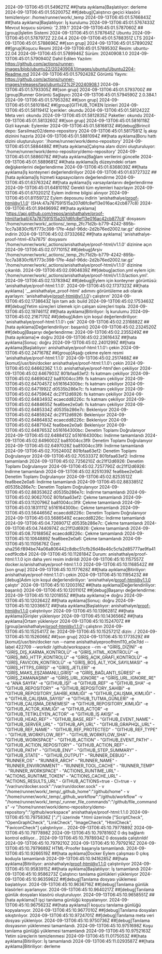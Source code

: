 2024-09-13T06:45:01.5496211Z ##[hata ayıklama]Başlatılıyor: derleme
2024-09-13T06:45:01.5520075Z ##[debug]Çalıştırıcı geçici klasörü temizleniyor: /home/runner/work/_temp
2024-09-13T06:45:01.5766843Z ##[hata ayıklama]Başlatılıyor: İş kurulumu
2024-09-13T06:45:01.5767433Z Mevcut koşucu sürümü: '2.319.1'
2024-09-13T06:45:01.5787060Z ##[group]İşletim Sistemi
2024-09-13T06:45:01.5787645Z Ubuntu
2024-09-13T06:45:01.5787972Z 22.04.4
2024-09-13T06:45:01.5788351Z LTS
2024-09-13T06:45:01.5788696Z ##[son grup]
2024-09-13T06:45:01.5789029Z ##[grup]Koşucu Resmi
2024-09-13T06:45:01.5789530Z Resim: ubuntu-22.04
2024-09-13T06:45:01.5789946Z Sürüm: 20240908.1.0
2024-09-13T06:45:01.5790940Z Dahil Edilen Yazılım: https://github.com/actions/runner-images/blob/ubuntu22/20240908.1/images/ubuntu/Ubuntu2204-Readme.md
2024-09-13T06:45:01.5792428Z Görüntü Yayını: https://github.com/actions/runner-images/releases/tag/ubuntu22%2F20240908.1
2024-09-13T06:45:01.5793305Z ##[son grup]
2024-09-13T06:45:01.5793700Z ##[group]Runner Görüntü Sağlayıcı
2024-09-13T06:45:01.5794590Z 2.0.384.1
2024-09-13T06:45:01.5795328Z ##[son grup]
2024-09-13T06:45:01.5810184Z ##[group]GITHUB_TOKEN İzinleri
2024-09-13T06:45:01.5811941Z İçerikler: okundu
2024-09-13T06:45:01.5812422Z Meta veri: okundu
2024-09-13T06:45:01.5812835Z Paketler: okundu
2024-09-13T06:45:01.5813260Z ##[son grup]
2024-09-13T06:45:01.5816118Z Gizli kaynak: Eylemler
2024-09-13T06:45:01.5816813Z ##[debug]Birincil depo: Sarsilmaz02/demo-repository
2024-09-13T06:45:01.5817581Z İş akışı dizinini hazırla
2024-09-13T06:45:01.5881094Z ##[hata ayıklama]Boru hattı dizini oluşturuluyor: '/home/runner/work/demo-repository'
2024-09-13T06:45:01.5884488Z ##[hata ayıklama]Çalışma alanı dizini oluşturuluyor: '/home/runner/work/demo-repository/demo-repository'
2024-09-13T06:45:01.5886078Z ##[hata ayıklama]Bağlam verilerini güncelle
2024-09-13T06:45:01.5889681Z ##[hata ayıklama]İş düzeyindeki ortam değişkenlerini değerlendirme
2024-09-13T06:45:01.6368039Z ##[hata ayıklama]İş konteyneri değerlendiriliyor
2024-09-13T06:45:01.6372732Z ##[hata ayıklama]İş hizmeti kapsayıcılarını değerlendirme
2024-09-13T06:45:01.6376324Z ##[hata ayıklama]İş varsayılanlarını değerlendirme
2024-09-13T06:45:01.6481019Z Gerekli tüm eylemleri hazırlayın
2024-09-13T06:45:01.6702021Z Eylem indirme bilgisi alınıyor
2024-09-13T06:45:01.8115972Z Eylem deposunu indirin 'anishathalye/proof-html@v1.1.0' (SHA:47a787591515a207d6fc8ef13e016ac42cb877c8)
2024-09-13T06:45:01.9949699Z ##[hata ayıklama] 'https://api.github.com/repos/anishathalye/proof-html/tarball/47a787591515a207d6fc8ef13e016ac42cb877c8' dosyasını '/home/runner/work/_actions/_temp_2fc71d2b-b779-4242-895b-1cc7a3830cf6/f773c398-17fe-4da1-96dc-2d2b76ed2002.tar.gz' dizinine indirin
2024-09-13T06:45:02.0733268Z ##[hata ayıklama] 'anishathalye-proof-html-47a7875' dosyasını '/home/runner/work/_actions/anishathalye/proof-html/v1.1.0' dizinine açın
2024-09-13T06:45:02.0771015Z ##[debug]Arşiv '/home/runner/work/_actions/_temp_2fc71d2b-b779-4242-895b-1cc7a3830cf6/f773c398-17fe-4da1-96dc-2d2b76ed2002.tar.gz' '/home/runner/work/_actions/anishathalye/proof-html/v1.1.0' dizinine çıkarıldı.
2024-09-13T06:45:02.0904639Z ##[debug]action.yml eylem için: '/home/runner/work/_actions/anishathalye/proof-html/v1.1.0/action.yml'.
2024-09-13T06:45:02.1378394Z ##[debug]Eylem için konteyner görüntüsü: 'anishathalye/proof-html:1.1.0'.
2024-09-13T06:45:02.1737323Z ##[hata ayıklama] '__anishathalye_proof-html' adımını görüntüleme adı olarak ayarlayın: 'anishathalye/proof-html@v1.1.0'ı çalıştırın'
2024-09-13T06:45:02.1738643Z İşin tam adı: build
2024-09-13T06:45:02.1753463Z ##[debug]Yetim süreçleri izlemek için çalışan süreçleri topla.
2024-09-13T06:45:02.1974611Z ##[hata ayıklama]Bitiriliyor: İş kurulumu
2024-09-13T06:45:02.2167170Z ##[debug]Adım için koşul değerlendiriliyor: 'anishathalye/proof-html:1.1.0'ı çek'
2024-09-13T06:45:02.2316882Z ##[hata ayıklama]Değerlendiriliyor: başarılı()
2024-09-13T06:45:02.2324520Z ##[debug]Başarıyı değerlendirme:
2024-09-13T06:45:02.2355249Z ##[hata ayıklama]=> doğru
2024-09-13T06:45:02.2361643Z ##[hata ayıklama]Sonuç: doğru
2024-09-13T06:45:02.2401299Z ##[hata ayıklama]Başlatılıyor: anishathalye/proof-html:1.1.0'ı çekin
2024-09-13T06:45:02.2471678Z ##[group]Aşağı çekme eylem resmi 'anishathalye/proof-html:1.1.0'
2024-09-13T06:45:02.2517468Z ##[komut]/usr/bin/docker anishathalye/proof-html:1.1.0'ı çekin
2024-09-13T06:45:02.6466236Z 1.1.0: anishathalye/proof-html'den çekiliyor
2024-09-13T06:45:02.6467903Z 801bfaa63ef2: fs katmanı çekiliyor
2024-09-13T06:45:02.6469042Z ba81004cc3f9: fs katmanı çekiliyor
2024-09-13T06:45:02.6470457Z b516164300bc: fs katmanı çekiliyor
2024-09-13T06:45:02.6471992Z d0535b286e7c: fs katmanı çekiliyor
2024-09-13T06:45:02.6475964Z dc21f12d6926: fs katmanı çekiliyor
2024-09-13T06:45:02.6483493Z ecaecdd8226c: fs katmanı çekiliyor
2024-09-13T06:45:02.6484655Z fea6bee2e0a6: fs katmanı çekiliyor
2024-09-13T06:45:02.6485334Z d0535b286e7c: Bekleniyor
2024-09-13T06:45:02.6485924Z dc21f12d6926: Bekleniyor
2024-09-13T06:45:02.6486483Z ecaecdd8226c: Bekleniyor
2024-09-13T06:45:02.6487104Z fea6bee2e0a6: Bekleniyor
2024-09-13T06:45:02.6487653Z b516164300bc: Denetim Toplamı Doğrulanıyor
2024-09-13T06:45:02.6488412Z b516164300bc: İndirme tamamlandı
2024-09-13T06:45:02.6496002Z ba81004cc3f9: Denetim Toplamı Doğrulanıyor
2024-09-13T06:45:02.6497028Z ba81004cc3f9: İndirme tamamlandı
2024-09-13T06:45:02.7052400Z 801bfaa63ef2: Denetim Toplamı Doğrulanıyor
2024-09-13T06:45:02.7053337Z 801bfaa63ef2: İndirme tamamlandı
2024-09-13T06:45:02.7256210Z dc21f12d6926: Denetim Toplamı Doğrulanıyor
2024-09-13T06:45:02.7257790Z dc21f12d6926: İndirme tamamlandı
2024-09-13T06:45:02.8251039Z fea6bee2e0a6: Denetim Toplamı Doğrulanıyor
2024-09-13T06:45:02.8253512Z fea6bee2e0a6: İndirme tamamlandı
2024-09-13T06:45:02.8833851Z d0535b286e7c: Denetim Toplamı Doğrulanıyor
2024-09-13T06:45:02.8835362Z d0535b286e7c: İndirme tamamlandı
2024-09-13T06:45:02.9062700Z 801bfaa63ef2: Çekme tamamlandı
2024-09-13T06:45:03.1120796Z ba81004cc3f9: Çekme tamamlandı
2024-09-13T06:45:03.1831111Z b516164300bc: Çekme tamamlandı
2024-09-13T06:45:03.5644656Z ecaecdd8226c: Denetim Toplamı Doğrulanıyor
2024-09-13T06:45:03.5686549Z ecaecdd8226c: İndirme tamamlandı
2024-09-13T06:45:04.7269071Z d0535b286e7c: Çekme tamamlandı
2024-09-13T06:45:04.7440974Z dc21f12d6926: Çekme tamamlandı
2024-09-13T06:45:08.7018856Z ecaecdd8226c: Çekme tamamlandı
2024-09-13T06:45:10.1064889Z fea6bee2e0a6: Çekme tamamlandı
2024-09-13T06:45:10.1105676Z Özet: sha256:f894be74a06a806442c8dbc51cfb26d48e46c5cfa2d85777ae9fa41cedf9cdb4
2024-09-13T06:45:10.1128184Z Durum: anishathalye/proof-html:1.1.0 için daha yeni resim indirildi
2024-09-13T06:45:10.1157557Z docker.io/anishathalye/proof-html:1.1.0
2024-09-13T06:45:10.1168542Z ##[son grup]
2024-09-13T06:45:10.1177628Z ##[hata ayıklama]Bitiriliyor: anishathalye/proof-html:1.1.0'ı çekin
2024-09-13T06:45:10.1195423Z ##[debug]Adım için koşul değerlendiriliyor: 'anishathalye/proof-html@v1.1.0 çalıştır'
2024-09-13T06:45:10.1200316Z ##[hata ayıklama]Değerlendiriliyor: başarılı()
2024-09-13T06:45:10.1201101Z ##[debug]Başarıyı değerlendirme:
2024-09-13T06:45:10.1201855Z ##[hata ayıklama]=> doğru
2024-09-13T06:45:10.1202642Z ##[hata ayıklama]Sonuç: doğru
2024-09-13T06:45:10.1203667Z ##[hata ayıklama]Başlatılıyor: anishathalye/proof-html@v1.1.0 çalıştırılıyor
2024-09-13T06:45:10.1396281Z ##[hata ayıklama]Girişler yükleniyor
2024-09-13T06:45:10.1436566Z ##[hata ayıklama]Ortam yükleniyor
2024-09-13T06:45:10.1524707Z ##[group]anishathalye/proof-html@v1.1.0'ı çalıştırın
2024-09-13T06:45:10.1525417Z ile:
2024-09-13T06:45:10.1525721Z dizin: ./
2024-09-13T06:45:10.1526066Z ##[son grup]
2024-09-13T06:45:10.1773529Z ##[komut]/usr/bin/docker run --name anishathalyeproofhtml110_e0e7dd --label 422709 --workdir /github/workspace --rm -e "GİRİŞ_DİZİNİ" -e "GİRİŞ_DIŞ_KARMA_KONTROLÜ" -e "GİRİŞ_HTML_KONTROLÜ" -e "GİRİŞ_IMG_HTTP_KONTROLÜ" -e "GİRİŞ_AÇIK_GRAFİ_KONTROLÜ" -e "GİRİŞ_FAVICON_KONTROLÜ" -e "GİRİŞ_BOŞ_ALT_YOK_SAYILMASI" -e "GİRİŞ_HTTPS_GİRİŞİ" -e "GİRİŞ_JETLERİ" -e "GİRİŞ_MAKS_EŞZAMANLI_GİRİŞ" -e "GİRİŞ_BAĞLANTI_SÜRESİ" -e "GİRİŞ_ZAMANAŞIMI" -e "GİRİŞ_URL_IGNORE" -e "GİRİŞ_URL_IGNORE_RE" -e "ANA SAYFA" -e "GITHUB_İŞİ" -e "GITHUB_REF" -e "GITHUB_SHA" -e "GITHUB_REPOSITORY" -e "GITHUB_REPOSITORY_SAHİBİ" -e "GITHUB_REPOSITORY_SAHİBİ_KIMLIĞI" -e "GITHUB_ÇALIŞMA_KIMLIĞI" -e "GITHUB_ÇALIŞMA_SAYISI" -e "GITHUB_TUTMA_GÜNLERİ" -e "GITHUB_ÇALIŞMA_DENEMESİ" -e "GITHUB_REPOSITORY_KIMLIĞI" -e "GITHUB_ACTOR_KIMLIĞI" -e "GITHUB_ACTOR" -e "GITHUB_TETİKLEYEN_ACTOR" -e "GITHUB_İŞ AKIŞI" -e "GITHUB_HEAD_REF" - "GITHUB_BASE_REF" - "GITHUB_EVENT_NAME" - "GITHUB_SERVER_URL" - "GITHUB_API_URL" - "GITHUB_GRAPHQL_URL" - "GITHUB_REF_NAME" - "GITHUB_REF_PROTECTED" - "GITHUB_REF_TYPE" - "GITHUB_WORKFLOW_REF" - "GITHUB_WORKFLOW_SHA" - "GITHUB_WORKSPACE" - "GITHUB_ACTION" - "GITHUB_EVENT_PATH" - "GITHUB_ACTION_REPOSITORY" - "GITHUB_ACTION_REF" - "GITHUB_PATH" - "GITHUB_ENV" - "GITHUB_STEP_SUMMARY" - "GITHUB_STATE" - "GITHUB_OUTPUT" - "RUNNER_DEBUG" - "RUNNER_OS" - "RUNNER_ARCH" - "RUNNER_NAME" - "RUNNER_ENVIRONMENT" - "RUNNER_TOOL_CACHE" - "RUNNER_TEMP" - "RUNNER_WORKSPACE" - "ACTIONS_RUNTIME_URL" - "ACTIONS_RUNTIME_TOKEN" - "ACTIONS_CACHE_URL" - "ACTIONS_RESULTS_URL" - GITHUB_ACTIONS=true - CI=true - v "/var/run/docker.sock":"/var/run/docker.sock" - v "/home/runner/work/_temp/_github_home":"/github/home" - v "/home/runner/work/_temp/_github_workflow":"/github/workflow" -v "/home/runner/work/_temp/_runner_file_commands":"/github/file_commands" -v "/home/runner/work/demo-repository/demo-repository":"/github/workspace" anishathalye/proof-html:1.1.0
2024-09-13T06:45:10.7975836Z ["./"] üzerinde *.html üzerinde ["ScriptCheck", "OpenGraphCheck", "LinkCheck", "ImageCheck", "HtmlCheck", "FaviconCheck"] çalıştırılıyor...
2024-09-13T06:45:10.7977889Z
2024-09-13T06:45:10.7977898Z
2024-09-13T06:45:10.7978160Z 0 dış bağlantı kontrol ediliyor...
2024-09-13T06:45:10.7978934Z 0 dosyada çalıştırıldı!
2024-09-13T06:45:10.7979210Z
2024-09-13T06:45:10.7979216Z
2024-09-13T06:45:10.7979689Z HTML-Proofer başarıyla tamamlandı.
2024-09-13T06:45:10.9266519Z ##[hata ayıklama]Docker Eylem çalışması 0 çıkış koduyla tamamlandı
2024-09-13T06:45:10.9416285Z ##[hata ayıklama]Bitiriliyor: anishathalye/proof-html@v1.1.0 çalıştırılıyor
2024-09-13T06:45:10.9583915Z ##[hata ayıklama]Başlatılıyor: İş tamamlandı
2024-09-13T06:45:10.9586273Z Çalıştırıcı tanılama günlükleri yükleniyor
2024-09-13T06:45:10.9635962Z ##[debug]Tanılama dosyası yüklemesi başlatılıyor.
2024-09-13T06:45:10.9636716Z ##[debug]Tanılama günlük klasörleri ayarlanıyor.
2024-09-13T06:45:10.9640217Z ##[debug]Tanılama günlük dosyaları klasörü oluşturuluyor.
2024-09-13T06:45:10.9658551Z ##[hata ayıklama]1 işçi tanılama günlüğü kopyalanıyor.
2024-09-13T06:45:10.9675623Z ##[hata ayıklama]1 koşucu tanılama günlüğü kopyalanıyor.
2024-09-13T06:45:10.9677010Z ##[debug]Tanılama dosyaları sıkıştırılıyor.
2024-09-13T06:45:10.9724701Z ##[debug]Tanılama meta veri dosyası yükleniyor.
2024-09-13T06:45:10.9750736Z ##[debug]Tanılama dosyasının yüklenmesi tamamlandı.
2024-09-13T06:45:10.9751698Z Koşu tanılama günlüğü yüklemesi tamamlandı
2024-09-13T06:45:10.9752163Z Yetim süreçlerin temizlenmesi
2024-09-13T06:45:11.0175053Z ##[hata ayıklama]Bitiriliyor: İş tamamlandı
2024-09-13T06:45:11.0293587Z ##[hata ayıklama]Bitiriliyor: derleme
